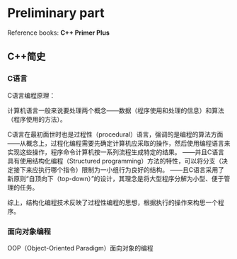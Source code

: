 # Preliminary part

Reference books: **C++ Primer Plus**

## C++简史

### C语言

C语言编程原理：

计算机语言一般来说要处理两个概念——数据（程序使用和处理的信息）和算法（程序使用的方法）。

C语言在最初面世时也是过程性（procedural）语言，强调的是编程的算法方面
——从概念上，过程化编程需要先确定计算机应采取的操作，然后使用编程语言来实现这些操作，程序命令计算机按一系列流程生成特定的结果。
——并且C语言具有使用结构化编程（Structured programming）方法的特性，可以将分支（决定接下来应执行哪个指令）限制为一小组行为良好的结构。
——且C语言采用了新原则“自顶向下（top-down）”的设计，其理念是将大型程序分解为小型、便于管理的任务。

综上，结构化编程技术反映了过程性编程的思想，根据执行的操作来构思一个程序。

### 面向对象编程

OOP（Object-Oriented Paradigm）面向对象的编程
